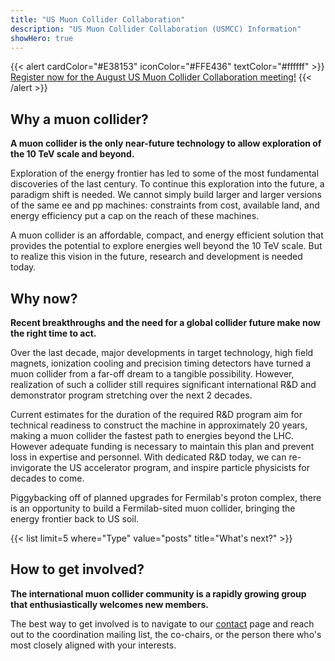 ```yaml
---
title: "US Muon Collider Collaboration"
description: "US Muon Collider Collaboration (USMCC) Information"
showHero: true
---
```


{{< alert cardColor="#E38153" iconColor="#FFE436" textColor="#ffffff" >}}
[Register now for the August US Muon Collider Collaboration meeting!](https://indico.uchicago.edu/event/479/)
{{< /alert >}}

## Why a muon collider? 

**A muon collider is the only near-future technology to allow exploration of the 10 TeV scale and beyond.**

Exploration of the energy frontier has led to some of the most fundamental discoveries of the last century. To continue this exploration into the future, a paradigm shift is needed. We cannot simply build larger and larger versions of the same ee and pp machines: constraints from cost, available land, and energy efficiency put a cap on the reach of these machines. 

A muon collider is an affordable, compact, and energy efficient solution that provides the potential to explore energies well beyond the 10 TeV scale. But to realize this vision in the future, research and development is needed today. 

## Why now? 

**Recent breakthroughs and the need for a global collider future make now the right time to act.**

Over the last decade, major developments in target technology, high field magnets, ionization cooling and precision timing detectors have turned a muon collider from a far-off dream to a tangible possibility. However, realization of such a collider still requires significant international R&D and demonstrator program stretching over the next 2 decades.

Current estimates for the duration of the required R&D program aim for technical readiness to construct the machine in approximately 20 years, making a muon collider the fastest path to energies beyond the LHC. However adequate funding is necessary to maintain this plan and prevent loss in expertise and personnel. With dedicated R&D today, we can re-invigorate the US accelerator program, and inspire particle physicists for decades to come.

Piggybacking off of planned upgrades for Fermilab's proton complex, there is an opportunity to build a Fermilab-sited muon collider, bringing the energy frontier back to US soil.


<!-- Including posts summaries here -->
{{< list limit=5 where="Type" value="posts" title="What's next?" >}}


## How to get involved?

**The international muon collider community is a rapidly growing group that enthusiastically welcomes new members.**

The best way to get involved is to navigate to our [contact](contact/) page and reach out to the coordination mailing list, the co-chairs, or the person there who's most closely aligned with your interests. 
